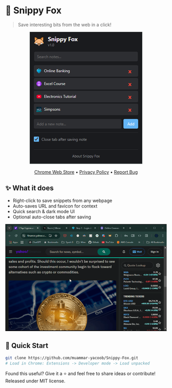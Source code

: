 [//]: # (Constants)
[store-link]: https://chrome.google.com/webstore/detail/[ext-id]
[ext-id]: your-extension-id
[privacy-link]: https://github.com/muammar-yacoob/Snippy-Fox/blob/main/PRIVACY.md




# 🦊 Snippy Fox

> Save interesting bits from the web in a click!

<div align="center">

![Preview](res/images/preview.png)

[Chrome Web Store][store-link] • [Privacy Policy][privacy-link] • [Report Bug](issues)

</div>

## ✨ What it does
- Right-click to save snippets from any webpage
- Auto-saves URL and favicon for context
- Quick search & dark mode UI
- Optional auto-close tabs after saving

![Demo](res/images/demo.gif)

## 🚀 Quick Start
```bash
git clone https://github.com/muammar-yacoob/Snippy-Fox.git
# Load in Chrome: Extensions -> Developer mode -> Load unpacked
```

Found this useful? Give it a ⭐ and feel free to share ideas or contribute! Released under MIT license.

[store-badge]: https://img.shields.io/chrome-web-store/v/[ext-id]?label=Chrome%20Web%20Store
